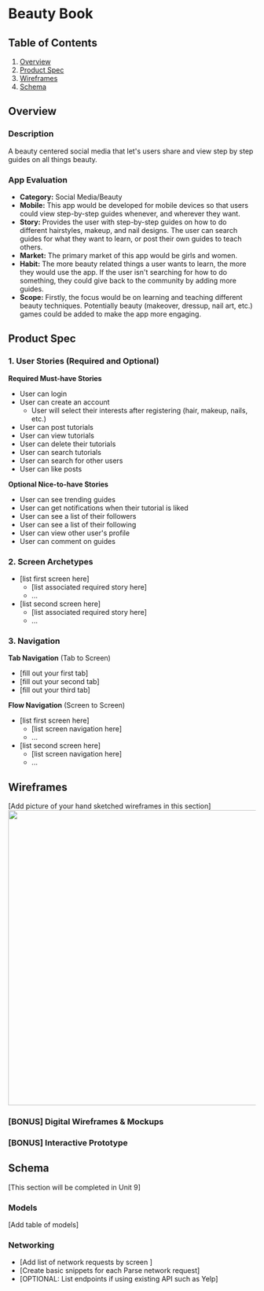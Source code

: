 # Beauty Book

## Table of Contents
1. [Overview](#Overview)
1. [Product Spec](#Product-Spec)
1. [Wireframes](#Wireframes)
2. [Schema](#Schema)

## Overview
### Description
A beauty centered social media that let's users share and view step by step guides on all things beauty.

### App Evaluation
- **Category:** Social Media/Beauty
- **Mobile:** This app would be developed for mobile devices so that users could view step-by-step guides whenever, and wherever they want. 
- **Story:** Provides the user with step-by-step guides on how to do different hairstyles, makeup, and nail designs. The user can search guides for what they want to learn, or post their own guides to teach others.
- **Market:** The primary market of this app would be girls and women.
- **Habit:** The more beauty related things a user wants to learn, the more they would use the app. If the user isn't searching for how to do something, they could give back to the community by adding more guides.
- **Scope:** Firstly, the focus would be on learning and teaching different beauty techniques. Potentially beauty (makeover, dressup, nail art, etc.) games could be added to make the app more engaging.

## Product Spec

### 1. User Stories (Required and Optional)

**Required Must-have Stories**

* User can login
* User can create an account
  * User will select their interests after registering (hair, makeup, nails, etc.)
* User can post tutorials
* User can view tutorials
* User can delete their tutorials
* User can search tutorials
* User can search for other users
* User can like posts

**Optional Nice-to-have Stories**

* User can see trending guides
* User can get notifications when their tutorial is liked
* User can see a list of their followers
* User can see a list of their following
* User can view other user's profile
* User can comment on guides

### 2. Screen Archetypes

* [list first screen here]
   * [list associated required story here]
   * ...
* [list second screen here]
   * [list associated required story here]
   * ...

### 3. Navigation

**Tab Navigation** (Tab to Screen)

* [fill out your first tab]
* [fill out your second tab]
* [fill out your third tab]

**Flow Navigation** (Screen to Screen)

* [list first screen here]
   * [list screen navigation here]
   * ...
* [list second screen here]
   * [list screen navigation here]
   * ...

## Wireframes
[Add picture of your hand sketched wireframes in this section]
<img src="YOUR_WIREFRAME_IMAGE_URL" width=600>

### [BONUS] Digital Wireframes & Mockups

### [BONUS] Interactive Prototype

## Schema 
[This section will be completed in Unit 9]
### Models
[Add table of models]
### Networking
- [Add list of network requests by screen ]
- [Create basic snippets for each Parse network request]
- [OPTIONAL: List endpoints if using existing API such as Yelp]
